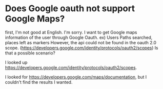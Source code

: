 
# Does Google oauth not support Google Maps?

first, I'm not good at English. I'm sorry.
I want to get Google maps information of the user through Google Oauth.
ex) Users Paths searched, places left as markers
However, the api could not be found in the oauth 2.0 scope.
(https://developers.google.com/identity/protocols/oauth2/scopes)
Is that a possible scenario?

I looked up https://developers.google.com/identity/protocols/oauth2/scopes.

I looked for https://developers.google.com/maps/documentation, but I couldn't find the results I wanted.



        
